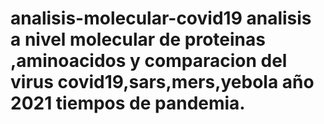 # analisis-molecular-covid19 analisis a nivel molecular de proteinas ,aminoacidos y comparacion del virus covid19,sars,mers,yebola año 2021 tiempos de pandemia.
